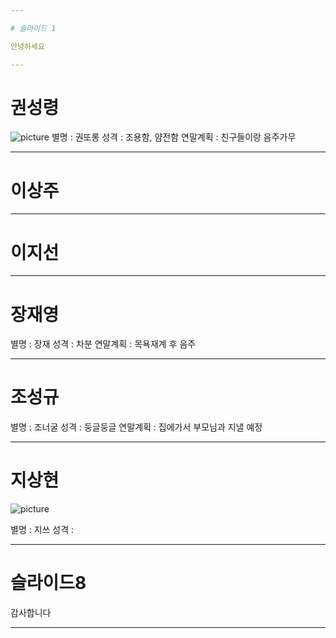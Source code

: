 ```yaml
---

# 슬라이드 1

안녕하세요

---
```


# 권성령

![picture](
        HAPPY-SSAFY/GI.jpg
      )
별명 :  권또롱
성격 : 조용함, 얌전함
연말계획 : 친구들이랑 음주가무

---

# 이상주
        


---

# 이지선


---

# 장재영

별명 : 장재
성격 : 차분
연말계획 : 목욕재계 후 음주


---

# 조성규


별명 : 조너굴
성격 : 둥글둥글
연말계획 : 집에가서 부모님과 지낼 예정 

---

# 지상현

![picture](https://cloud.naver.com/fileLink.nhn?filekey=1ipg6a71umgJk625K3V098dNwhchEJgsYP%2F2O6%2BXKvwtQonktKi8rSlBVh6UwoptWW1KmIr0aBL37X4GpsbblgI%3D)

별명 : 지쓰
성격 : 


---

# 슬라이드8

감사합니다

---

